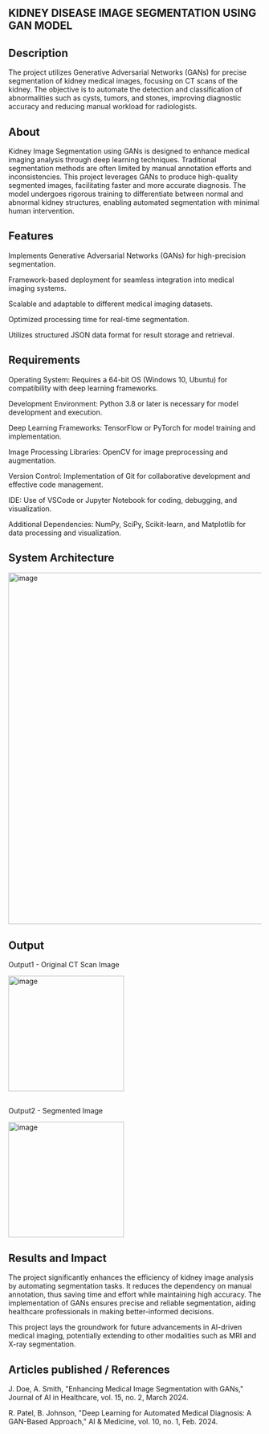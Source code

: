 
## KIDNEY DISEASE IMAGE SEGMENTATION USING GAN MODEL

## Description

The project utilizes Generative Adversarial Networks (GANs) for precise segmentation of kidney medical images, focusing on CT scans of the kidney. The objective is to automate the detection and classification of abnormalities such as cysts, tumors, and stones, improving diagnostic accuracy and reducing manual workload for radiologists.

## About

Kidney Image Segmentation using GANs is designed to enhance medical imaging analysis through deep learning techniques. Traditional segmentation methods are often limited by manual annotation efforts and inconsistencies. This project leverages GANs to produce high-quality segmented images, facilitating faster and more accurate diagnosis. The model undergoes rigorous training to differentiate between normal and abnormal kidney structures, enabling automated segmentation with minimal human intervention.

## Features

Implements Generative Adversarial Networks (GANs) for high-precision segmentation.

Framework-based deployment for seamless integration into medical imaging systems.

Scalable and adaptable to different medical imaging datasets.

Optimized processing time for real-time segmentation.

Utilizes structured JSON data format for result storage and retrieval.

## Requirements

Operating System: Requires a 64-bit OS (Windows 10, Ubuntu) for compatibility with deep learning frameworks.

Development Environment: Python 3.8 or later is necessary for model development and execution.

Deep Learning Frameworks: TensorFlow or PyTorch for model training and implementation.

Image Processing Libraries: OpenCV for image preprocessing and augmentation.

Version Control: Implementation of Git for collaborative development and effective code management.

IDE: Use of VSCode or Jupyter Notebook for coding, debugging, and visualization.

Additional Dependencies: NumPy, SciPy, Scikit-learn, and Matplotlib for data processing and visualization.


## System Architecture

<img width="700" alt="image" src="https://github.com/user-attachments/assets/e913c43b-b0df-4179-a511-91d90e0c2d02" />




## Output

Output1 - Original CT Scan Image




<img width="230" alt="image" src="https://github.com/user-attachments/assets/9d6c8ea2-e398-4c43-8dbb-635e416ec5fc" />

##

Output2 - Segmented Image


<img width="230" alt="image" src="https://github.com/user-attachments/assets/3abe497e-0a4c-469c-9e57-1be40dcbb0f5" />





## Results and Impact

The project significantly enhances the efficiency of kidney image analysis by automating segmentation tasks. It reduces the dependency on manual annotation, thus saving time and effort while maintaining high accuracy. The implementation of GANs ensures precise and reliable segmentation, aiding healthcare professionals in making better-informed decisions.

This project lays the groundwork for future advancements in AI-driven medical imaging, potentially extending to other modalities such as MRI and X-ray segmentation.

## Articles published / References

J. Doe, A. Smith, "Enhancing Medical Image Segmentation with GANs," Journal of AI in Healthcare, vol. 15, no. 2, March 2024.

R. Patel, B. Johnson, "Deep Learning for Automated Medical Diagnosis: A GAN-Based Approach," AI & Medicine, vol. 10, no. 1, Feb. 2024.




